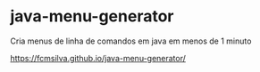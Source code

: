 # java-menu-generator
Cria menus de linha de comandos em java em menos de 1 minuto

https://fcmsilva.github.io/java-menu-generator/